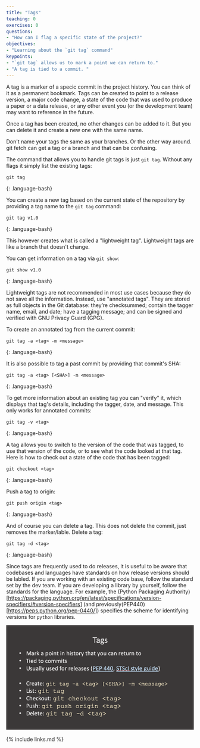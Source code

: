 ```yaml
---
title: "Tags"
teaching: 0
exercises: 0
questions:
- "How can I flag a specific state of the project?"
objectives:
- "Learning about the `git tag` command"
keypoints:
- "`git tag` allows us to mark a point we can return to."
- "A tag is tied to a commit. "
---
```


A tag is a marker of a specic commit in the project history. You can think of it as a permanent bookmark. Tags can be created to point to a release version, a major code change, a state of the code that was used to produce a paper or a data release, or any other event you (or the development team) may want to reference in the future. 

Once a tag has been created, no other changes can be added to it. But you can delete it and create a new one with the same name. 

Don't name your tags the same as your branches. Or the other way around. git fetch can get a tag or a branch and that can be confusing.

The command that allows you to handle git tags is just `git tag`. Without any flags it simply list the existing tags:

~~~
git tag 
~~~
{: .language-bash}


You can create a new tag based on the current state of the repository by providing a tag name to the `git tag` command:
~~~
git tag v1.0
~~~
{: .language-bash}

This however creates what is called a "lightweight tag". Lightweight tags are like a branch that doesn't change.

You can get information on a tag via `git show`:

~~~
git show v1.0
~~~
{: .language-bash}

Lightweight tags are not recommended in most use cases because they do not save all the information. Instead, use "annotated tags". They are stored as full objects in the Git database: they’re checksummed; contain the tagger name, email, and date; have a tagging message; and can be signed and verified with GNU Privacy Guard (GPG). 

To create an annotated tag from the current commit:
~~~
git tag -a <tag> -m <message>
~~~
{: .language-bash}

It is also possible to tag a past commit by providing that commit's SHA:
~~~
git tag -a <tag> [<SHA>] -m <message>
~~~
{: .language-bash}

To get more information about an existing tag you can "verify" it, which displays that tag's details, including the tagger, date, and message. This only works for annotated commits:
~~~
git tag -v <tag>
~~~
{: .language-bash}

A tag allows you to switch to the version of the code that was tagged, to use that version of the code, or to see what the code looked at that tag. Here is how to check out a state of the code that has been tagged:
~~~
git checkout <tag> 
~~~
{: .language-bash}

Push a tag to origin:
~~~
git push origin <tag>
~~~
{: .language-bash}

And of course you can delete a tag. This does not delete the commit, just removes the marker/lable. Delete a tag:
~~~
git tag -d <tag>
~~~
{: .language-bash}

Since tags are frequently used to do releases, it is useful to be aware that codebases and languages have standards on how release versions should be labled. If you are working with an existing code base, follow the standard set by the dev team. If you are developing a library by yourself, follow the standards for the language. For example, the (Python Packaging Authority)[https://packaging.python.org/en/latest/specifications/version-specifiers/#version-specifiers] (and previously(PEP440)[https://peps.python.org/pep-0440/]) specifies the scheme for identifying versions for `python` libraries. 

![Merging 1](../fig/14-tags.png)

{% include links.md %}
